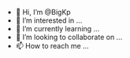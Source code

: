 - 👋 Hi, I’m @BigKp
- 👀 I’m interested in ...
- 🌱 I’m currently learning ...
- 💞️ I’m looking to collaborate on ...
- 📫 How to reach me ...

<!---
BigKp/BigKp is a ✨ special ✨ repository because its `README.md` (this file) appears on your GitHub profile.
You can click the Preview link to take a look at your changes.
--->

